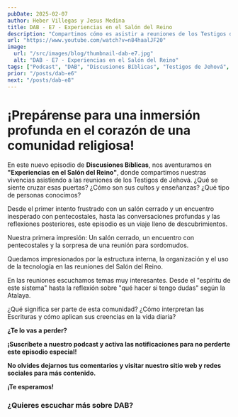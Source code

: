 ```yaml
---
pubDate: 2025-02-07
author: Heber Villegas y Jesus Medina
title: DAB - E7 - Experiencias en el Salón del Reino
description: "Compartimos cómo es asistir a reuniones de los Testigos de Jehová, desde la recepción hasta los temas que marcan sus cultos."
url: "https://www.youtube.com/watch?v=n84haalJF20"
image:
  url: "/src/images/blog/thumbnail-dab-e7.jpg"
  alt: "DAB - E7 - Experiencias en el Salón del Reino"
tags: ["Podcast", "DAB", "Discusiones Bíblicas", "Testigos de Jehová", "Experiencias"]
prior: "/posts/dab-e6"
next: "/posts/dab-e8"
---
```


# ¡Prepárense para una inmersión profunda en el corazón de una comunidad religiosa!

En este nuevo episodio de **Discusiones Bíblicas**, nos aventuramos en **"Experiencias en el Salón del Reino"**, donde compartimos nuestras vivencias asistiendo a las reuniones de los Testigos de Jehová. ¿Qué se siente cruzar esas puertas? ¿Cómo son sus cultos y enseñanzas? ¿Qué tipo de personas conocimos?

Desde el primer intento frustrado con un salón cerrado y un encuentro inesperado con pentecostales, hasta las conversaciones profundas y las reflexiones posteriores, este episodio es un viaje lleno de descubrimientos.

Nuestra primera impresión: Un salón cerrado, un encuentro con pentecostales y la sorpresa de una reunión para sordomudos.

Quedamos impresionados por la estructura interna, la organización y el uso de la tecnología en las reuniones del Salón del Reino.

En las reuniones escuchamos temas muy interesantes. Desde el "espíritu de este sistema" hasta la reflexión sobre "qué hacer si tengo dudas" según la Atalaya.

¿Qué significa ser parte de esta comunidad? ¿Cómo interpretan las Escrituras y cómo aplican sus creencias en la vida diaria?

**¿Te lo vas a perder?**

**¡Suscríbete a nuestro podcast y activa las notificaciones para no perderte este episodio especial!**

**No olvides dejarnos tus comentarios y visitar nuestro sitio web y redes sociales para más contenido.**

**¡Te esperamos!**

### **¿Quieres escuchar más sobre DAB?**


